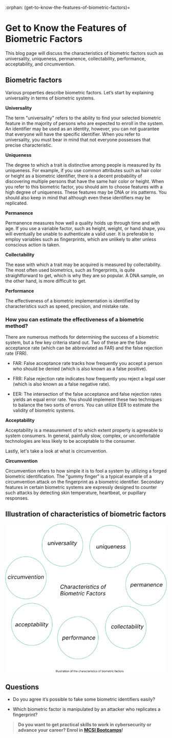 :orphan:
(get-to-know-the-features-of-biometric-factors)=
# Get to Know the Features of Biometric Factors
 
This blog page will discuss the characteristics of biometric factors such as universality, uniqueness, permanence, collectability, performance, acceptability, and circumvention.

## Biometric factors

Various properties describe biometric factors. Let’s start by explaining universality in terms of biometric systems.

**Universality**

The term "universality" refers to the ability to find your selected biometric feature in the majority of persons who are expected to enroll in the system. An identifier may be used as an identity, however, you can not guarantee that everyone will have the specific identifier. When you refer to universality, you must bear in mind that not everyone possesses that precise characteristic.

**Uniqueness**

The degree to which a trait is distinctive among people is measured by its uniqueness. For example, if you use common attributes such as hair color or height as a biometric identifier, there is a decent probability of discovering multiple persons that have the same hair color or height. When you refer to this biometric factor, you should aim to choose features with a high degree of uniqueness. These features may be DNA or iris patterns. You should also keep in mind that although even these identifiers may be replicated.

**Permanence**

Permanence measures how well a quality holds up through time and with age. If you use a variable factor, such as height, weight, or hand shape, you will eventually be unable to authenticate a valid user. It is preferable to employ variables such as fingerprints, which are unlikely to alter unless conscious action is taken.

**Collectability**

The ease with which a trait may be acquired is measured by collectability. The most often used biometrics, such as fingerprints, is quite straightforward to get, which is why they are so popular. A DNA sample, on the other hand, is more difficult to get.

**Performance**

The effectiveness of a biometric implementation is identified by characteristics such as speed, precision, and mistake rate.

### How you can estimate the effectiveness of a biometric method?

There are numerous methods for determining the success of a biometric system, but a few key criteria stand out. Two of these are the false acceptance rate (which can be abbreviated as FAR) and the false rejection rate (FRR).

- FAR: False acceptance rate tracks how frequently you accept a person who should be denied (which is also known as a false positive).
  
- FRR: False rejection rate indicates how frequently you reject a legal user (which is also known as a false negative rate).

- EER: The intersection of the false acceptance and false rejection rates yields an equal error rate. You should implement these two techniques to balance the two sorts of errors. You can utilize EER to estimate the validity of biometric systems.

**Acceptability**

Acceptability is a measurement of to which extent property is agreeable to system consumers. In general, painfully slow, complex, or uncomfortable technologies are less likely to be acceptable to the consumer.

Lastly, let's take a look at what is circumvention.

**Circumvention**

Circumvention refers to how simple it is to fool a system by utilizing a forged biometric identification. The "gummy finger" is a typical example of a circumvention attack on the fingerprint as a biometric identifier. Secondary features in certain biometric systems are expressly designed to counter such attacks by detecting skin temperature, heartbeat, or pupillary responses.

## Illustration of characteristics of biometric factors

![alt img](images/biometric-factors.png)

## Questions

- Do you agree it’s possible to fake some biometric identifiers easily?

- Which biometric factor is manipulated by an attacker who replicates a fingerprint?

> **Do you want to get practical skills to work in cybersecurity or advance your career? Enrol in [MCSI Bootcamps](https://www.mosse-institute.com/bootcamps.html)!**